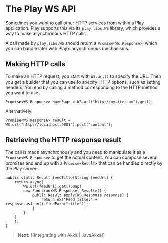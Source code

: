 # The Play WS API

Sometimes you want to call other HTTP services from within a Play application. Play supports this via its `play.libs.WS` library, which provides a way to make asynchronous HTTP calls.

A call made by `play.libs.WS` should return a `Promise<Ws.Response>`, which you can handle later with Play’s asynchronous mechanisms.

## Making HTTP calls

To make an HTTP request, you start with `WS.url()` to specify the URL. Then you get a builder that you can use to specify HTTP options, such as setting headers. You end by calling a method corresponding to the HTTP method you want to use:

```
Promise<WS.Response> homePage = WS.url("http://mysite.com").get();
```

Alternatively:

```
Promise<WS.Response> result = WS.url("http://localhost:9001").post("content");
```

## Retrieving the HTTP response result

The call is made asynchronously and you need to manipulate it as a `Promise<WS.Response>` to get the actual content. You can compose several promises and end up with a `Promise<Result>` that can be handled directly by the Play server:

```
public static Result feedTitle(String feedUrl) {
    return async(
        WS.url(feedUrl).get().map(
	    new Function<WS.Response, Result>() {
	        public Result apply(WS.Response response) {
	            return ok("Feed title:" + response.asJson().findPath("title"));
	        }
	    }
	)
    );
}
```

> **Next:** [[Integrating with Akka | JavaAkka]]